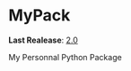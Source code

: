 # MyPack
**Last Realease**: [2.0](https://github.com/Florian-DELRIEU/MyPack/releases/tag/v2.0)

My Personnal Python Package
